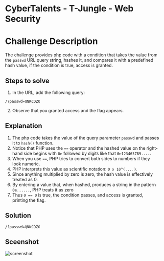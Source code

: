 # CyberTalents  - T-Jungle - Web Security

# Challenge Description
The challenge provides php code with a condition that takes the value from the `passwd` URL query string, hashes it, and compares it with a predefined hash value, if the condition is true, access is granted.

## Steps to solve
1. In the URL, add the following query: 
```
/?passwd=QNKCDZO
```
2. Observe that you granted access and the flag appears.


## Explanation
1. The php code takes the value of the query parameter `passwd` and passes it to `hash()` function.
2. Notice that PHP uses the `==` operator and the hashed value on the right-hand side begins with `0e` followed by digits like that `0e123465789....`.
3. When you use `==`, PHP tries to convert both sides to numbers if they look numeric.
4. PHP interprets this value as scientific notation: `0 x 10^(....)`.
5. Since anything multiplied by zero is zero, the hash value is effectively treated as 0.
6. By entering a value that, when hashed, produces a string in the pattern `0e......`, PHP treats it as zero
7. Thus `0 == 0` is true, the condition passes, and access is granted, printing the flag.

## Solution
```
/?passwd=QNKCDZO
```

## Sceenshot
![screenshot](https://raw.githubusercontent.com/abdalla-samir/offensive_security/main/CTFs/web_security/t_jungle_challenge/writeup_images/t_jungle_challenge.png)

